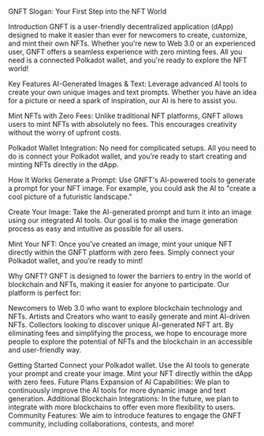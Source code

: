 GNFT
Slogan: Your First Step into the NFT World

Introduction
GNFT is a user-friendly decentralized application (dApp) designed to make it easier than ever for newcomers to create, customize, and mint their own NFTs. Whether you're new to Web 3.0 or an experienced user, GNFT offers a seamless experience with zero minting fees. All you need is a connected Polkadot wallet, and you're ready to explore the NFT world!

Key Features
AI-Generated Images & Text: Leverage advanced AI tools to create your own unique images and text prompts. Whether you have an idea for a picture or need a spark of inspiration, our AI is here to assist you.

Mint NFTs with Zero Fees: Unlike traditional NFT platforms, GNFT allows users to mint NFTs with absolutely no fees. This encourages creativity without the worry of upfront costs.

Polkadot Wallet Integration: No need for complicated setups. All you need to do is connect your Polkadot wallet, and you’re ready to start creating and minting NFTs directly in the dApp.

How It Works
Generate a Prompt: Use GNFT's AI-powered tools to generate a prompt for your NFT image. For example, you could ask the AI to "create a cool picture of a futuristic landscape."

Create Your Image: Take the AI-generated prompt and turn it into an image using our integrated AI tools. Our goal is to make the image generation process as easy and intuitive as possible for all users.

Mint Your NFT: Once you’ve created an image, mint your unique NFT directly within the GNFT platform with zero fees. Simply connect your Polkadot wallet, and you’re ready to mint!

Why GNFT?
GNFT is designed to lower the barriers to entry in the world of blockchain and NFTs, making it easier for anyone to participate. Our platform is perfect for:

Newcomers to Web 3.0 who want to explore blockchain technology and NFTs.
Artists and Creators who want to easily generate and mint AI-driven NFTs.
Collectors looking to discover unique AI-generated NFT art.
By eliminating fees and simplifying the process, we hope to encourage more people to explore the potential of NFTs and the blockchain in an accessible and user-friendly way.

Getting Started
Connect your Polkadot wallet.
Use the AI tools to generate your prompt and create your image.
Mint your NFT directly within the dApp with zero fees.
Future Plans
Expansion of AI Capabilities: We plan to continuously improve the AI tools for more dynamic image and text generation.
Additional Blockchain Integrations: In the future, we plan to integrate with more blockchains to offer even more flexibility to users.
Community Features: We aim to introduce features to engage the GNFT community, including collaborations, contests, and more!
